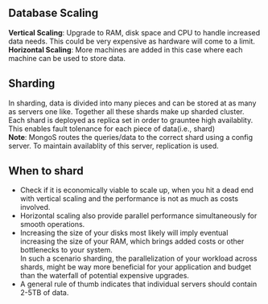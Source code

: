 ## Database Scaling
<b>Vertical Scaling</b>: Upgrade to RAM, disk space and CPU to handle increased data needs. This could be very expensive as hardware will come to a limit. <br>
<b>Horizontal Scaling</b>: More machines are added in this case where each machine can be used to store data.

## Sharding
In sharding, data is divided into many pieces and can be stored at as many as servers one like. Together all these shards make up sharded cluster. <br>
Each shard is deployed as replica set in order to grauntee high availablity. This enables fault tolenance for each piece of data(i.e., shard)<br>
<b>Note</b>: MongoS routes the queries/data to the correct shard using a config server. To maintain availablity of this server, replication is used. 

## When to shard
- Check if it is economically viable to scale up, when you hit a dead end with vertical scaling and the performance is not as much as costs involved.  
- Horizontal scaling also provide parallel performance simultaneously for smooth operations.
- Increasing the size of your disks most likely will imply eventual increasing the size of your RAM, which brings added costs or other bottlenecks to your system.<br>In such a scenario sharding, the parallelization of your workload across shards, might be way more beneficial for your application and budget than the waterfall of potential expensive upgrades.<br>
- A general rule of thumb indicates that individual servers should contain 2-5TB of data.
